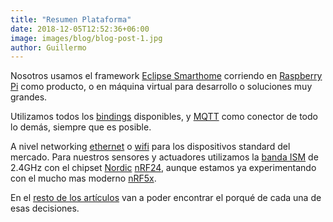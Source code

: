 ```yaml
---
title: "Resumen Plataforma"
date: 2018-12-05T12:52:36+06:00
image: images/blog/blog-post-1.jpg
author: Guillermo
---
```


Nosotros usamos el framework [Eclipse Smarthome](https://www.eclipse.org/smarthome/) corriendo en [Raspberry Pi](https://www.raspberrypi.org/) como producto, o en máquina virtual para desarrollo o soluciones muy grandes. 

Utilizamos todos los [bindings](https://www.eclipse.org/smarthome/documentation/features/bindings/astro/readme.html) disponibles, y [MQTT](http://mqtt.org/) como conector de todo lo demás, siempre que es posible.

A nivel networking [ethernet](https://en.wikipedia.org/wiki/Ethernet) o [wifi](https://en.wikipedia.org/wiki/Wi-Fi) para los dispositivos standard del mercado. Para nuestros sensores y actuadores utilizamos la [banda ISM](https://en.wikipedia.org/wiki/ISM_band) de 2.4GHz con el chipset [Nordic](https://www.nordicsemi.com/) [nRF24](https://www.nordicsemi.com/Products/Low-power-short-range-wireless/nRF24-series), aunque estamos ya experimentando con el mucho mas moderno [nRF5x](https://www.nordicsemi.com/Products/Low-power-short-range-wireless/nRF52832).

En el [resto de los artículos](/blog) van a poder encontrar el porqué de cada una de esas decisiones.
